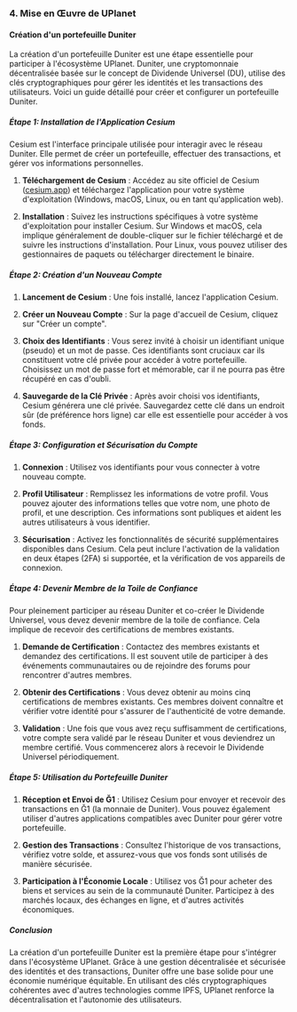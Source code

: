 ### 4. Mise en Œuvre de UPlanet

#### Création d'un portefeuille Duniter

La création d'un portefeuille Duniter est une étape essentielle pour participer à l'écosystème UPlanet. Duniter, une cryptomonnaie décentralisée basée sur le concept de Dividende Universel (DU), utilise des clés cryptographiques pour gérer les identités et les transactions des utilisateurs. Voici un guide détaillé pour créer et configurer un portefeuille Duniter.

##### Étape 1: Installation de l'Application Cesium

Cesium est l'interface principale utilisée pour interagir avec le réseau Duniter. Elle permet de créer un portefeuille, effectuer des transactions, et gérer vos informations personnelles.

1. **Téléchargement de Cesium** : Accédez au site officiel de Cesium ([cesium.app](https://cesium.app/)) et téléchargez l'application pour votre système d'exploitation (Windows, macOS, Linux, ou en tant qu'application web).

2. **Installation** : Suivez les instructions spécifiques à votre système d'exploitation pour installer Cesium. Sur Windows et macOS, cela implique généralement de double-cliquer sur le fichier téléchargé et de suivre les instructions d'installation. Pour Linux, vous pouvez utiliser des gestionnaires de paquets ou télécharger directement le binaire.

##### Étape 2: Création d'un Nouveau Compte

1. **Lancement de Cesium** : Une fois installé, lancez l'application Cesium.

2. **Créer un Nouveau Compte** : Sur la page d'accueil de Cesium, cliquez sur "Créer un compte".

3. **Choix des Identifiants** : Vous serez invité à choisir un identifiant unique (pseudo) et un mot de passe. Ces identifiants sont cruciaux car ils constituent votre clé privée pour accéder à votre portefeuille. Choisissez un mot de passe fort et mémorable, car il ne pourra pas être récupéré en cas d'oubli.

4. **Sauvegarde de la Clé Privée** : Après avoir choisi vos identifiants, Cesium générera une clé privée. Sauvegardez cette clé dans un endroit sûr (de préférence hors ligne) car elle est essentielle pour accéder à vos fonds.

##### Étape 3: Configuration et Sécurisation du Compte

1. **Connexion** : Utilisez vos identifiants pour vous connecter à votre nouveau compte.

2. **Profil Utilisateur** : Remplissez les informations de votre profil. Vous pouvez ajouter des informations telles que votre nom, une photo de profil, et une description. Ces informations sont publiques et aident les autres utilisateurs à vous identifier.

3. **Sécurisation** : Activez les fonctionnalités de sécurité supplémentaires disponibles dans Cesium. Cela peut inclure l'activation de la validation en deux étapes (2FA) si supportée, et la vérification de vos appareils de connexion.

##### Étape 4: Devenir Membre de la Toile de Confiance

Pour pleinement participer au réseau Duniter et co-créer le Dividende Universel, vous devez devenir membre de la toile de confiance. Cela implique de recevoir des certifications de membres existants.

1. **Demande de Certification** : Contactez des membres existants et demandez des certifications. Il est souvent utile de participer à des événements communautaires ou de rejoindre des forums pour rencontrer d'autres membres.

2. **Obtenir des Certifications** : Vous devez obtenir au moins cinq certifications de membres existants. Ces membres doivent connaître et vérifier votre identité pour s'assurer de l'authenticité de votre demande.

3. **Validation** : Une fois que vous avez reçu suffisamment de certifications, votre compte sera validé par le réseau Duniter et vous deviendrez un membre certifié. Vous commencerez alors à recevoir le Dividende Universel périodiquement.

##### Étape 5: Utilisation du Portefeuille Duniter

1. **Réception et Envoi de Ğ1** : Utilisez Cesium pour envoyer et recevoir des transactions en Ğ1 (la monnaie de Duniter). Vous pouvez également utiliser d'autres applications compatibles avec Duniter pour gérer votre portefeuille.

2. **Gestion des Transactions** : Consultez l'historique de vos transactions, vérifiez votre solde, et assurez-vous que vos fonds sont utilisés de manière sécurisée.

3. **Participation à l'Économie Locale** : Utilisez vos Ğ1 pour acheter des biens et services au sein de la communauté Duniter. Participez à des marchés locaux, des échanges en ligne, et d'autres activités économiques.

##### Conclusion

La création d'un portefeuille Duniter est la première étape pour s'intégrer dans l'écosystème UPlanet. Grâce à une gestion décentralisée et sécurisée des identités et des transactions, Duniter offre une base solide pour une économie numérique équitable. En utilisant des clés cryptographiques cohérentes avec d'autres technologies comme IPFS, UPlanet renforce la décentralisation et l'autonomie des utilisateurs.
